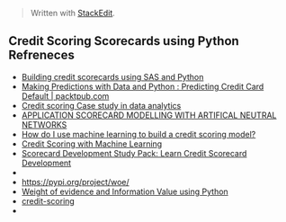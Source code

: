 


> Written with [StackEdit](https://stackedit.io/).

## Credit Scoring Scorecards using Python Refreneces

- [Building credit scorecards using SAS and Python](https://blogs.sas.com/content/subconsciousmusings/2019/01/18/building-credit-scorecards-using-statistical-methods-and-business-logic/)
- [Making Predictions with Data and Python : Predicting Credit Card Default | packtpub.com](https://www.youtube.com/watch?v=zUqa6KcwRhs)
- [Credit scoring Case study in data analytics](https://www2.deloitte.com/content/dam/Deloitte/global/Documents/Financial-Services/gx-be-aers-fsi-credit-scoring.pdf)
- [APPLICATION SCORECARD MODELLING WITH ARTIFICAL NEUTRAL NETWORKS](http://lup.lub.lu.se/luur/download?func=downloadFile&recordOId=8943940&fileOId=8943950)
-  [How do I use machine learning to build a credit scoring model?](https://quant.stackexchange.com/questions/29926/how-do-i-use-machine-learning-to-build-a-credit-scoring-model)
- [Credit Scoring with Machine Learning](https://medium.com/henry-jia/how-to-score-your-credit-1c08dd73e2ed)
- [Scorecard Development Study Pack: Learn Credit Scorecard Development](https://www.youtube.com/watch?v=Cbid8JcIiqs)
- []()
- https://pypi.org/project/woe/
- [Weight of evidence and Information Value using Python](https://medium.com/@sundarstyles89/weight-of-evidence-and-information-value-using-python-6f05072e83eb)
- [credit-scoring](https://github.com/topics/credit-scoring?o=asc&s=updated)
- 
<!--stackedit_data:
eyJoaXN0b3J5IjpbOTM2NDA5OTU0LC0zMDE2ODcwMjMsMTA2OD
MyMjQ3MiwtMTQxMDAzOTI3NV19
-->